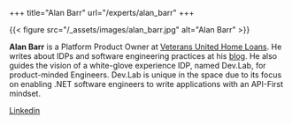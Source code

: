 +++
title="Alan Barr"
url="/experts/alan_barr"
+++

{{< figure src="/_assets/images/alan_barr.jpg" alt="Alan Barr" >}}

**Alan Barr** is a Platform Product Owner at [Veterans United Home Loans](http://linkedin.com/in/alanmbarr). He writes about IDPs and software engineering practices at his [blog](https://www.alanmbarr.com/blog). He also guides the vision of a white-glove experience IDP, named Dev.Lab, for product-minded Engineers. Dev.Lab is unique in the space due to its focus on enabling .NET software engineers to write applications with an API-First mindset.

[Linkedin](https://www.linkedin.com/in/alanmbarr/)